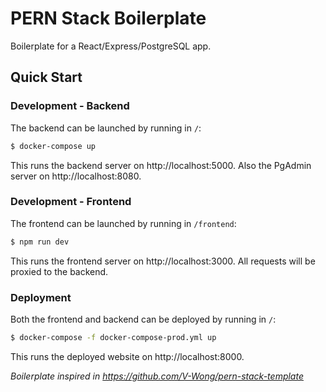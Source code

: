 # PERN Stack Boilerplate
Boilerplate for a React/Express/PostgreSQL app.

## Quick Start
### Development - Backend
The backend can be launched by running in ``/``:
```bash
$ docker-compose up
```
This runs the backend server on http://localhost:5000.
Also the PgAdmin server on http://localhost:8080.

### Development - Frontend
The frontend can be launched by running in ``/frontend``:
```bash
$ npm run dev
```
This runs the frontend server on http://localhost:3000. All requests will be proxied to the backend.

### Deployment
Both the frontend and backend can be deployed by running in ``/``:
```bash
$ docker-compose -f docker-compose-prod.yml up
```
This runs the deployed website on http://localhost:8000.


*Boilerplate inspired in https://github.com/V-Wong/pern-stack-template*
